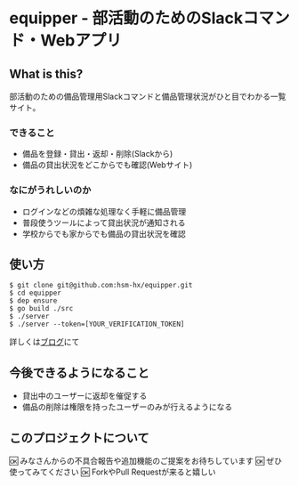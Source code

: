 # equipper - 部活動のためのSlackコマンド・Webアプリ

## What is this?

部活動のための備品管理用Slackコマンドと備品管理状況がひと目でわかる一覧サイト。

### できること

- 備品を登録・貸出・返却・削除(Slackから)
- 備品の貸出状況をどこからでも確認(Webサイト)

### なにがうれしいのか

- ログインなどの煩雑な処理なく手軽に備品管理
- 普段使うツールによって貸出状況が通知される
- 学校からでも家からでも備品の貸出状況を確認

## 使い方

``` shell
$ git clone git@github.com:hsm-hx/equipper.git
$ cd equipper
$ dep ensure
$ go build ./src
$ ./server
$ ./server --token=[YOUR_VERIFICATION_TOKEN]
```

詳しくは[ブログ](https://mwc922-hsm.hatenablog.com/entry/2019/02/18/171421)にて

## 今後できるようになること

- 貸出中のユーザーに返却を催促する
- 備品の削除は権限を持ったユーザーのみが行えるようになる

## このプロジェクトについて

:ok: みなさんからの不具合報告や追加機能のご提案をお待ちしています
:ok: ぜひ使ってみてください
:ok: ForkやPull Requestが来ると嬉しい
